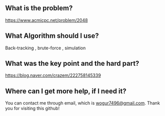 ## What is the problem?

<https://www.acmicpc.net/problem/2048>

## What Algorithm should I use?

Back-tracking , brute-force , simulation

## What was the key point and the hard part?

https://blog.naver.com/crazem/222758145339

## Where can I get more help, if I need it?

You can contact me through email, which is wogur7496@gmail.com.
Thank you for visiting this github!

